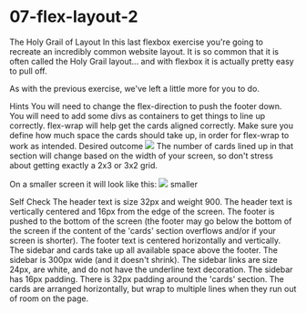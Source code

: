 # 07-flex-layout-2

The Holy Grail of Layout
In this last flexbox exercise you're going to recreate an incredibly common website layout. It is so common that it is often called the Holy Grail layout... and with flexbox it is actually pretty easy to pull off.

As with the previous exercise, we've left a little more for you to do.

Hints
You will need to change the flex-direction to push the footer down.
You will need to add some divs as containers to get things to line up correctly.
flex-wrap will help get the cards aligned correctly.
Make sure you define how much space the cards should take up, in order for flex-wrap to work as intended.
Desired outcome
<img src='https://github.com/TheOdinProject/css-exercises/raw/main/flex/07-flex-layout-2/desired-outcome.png'>
The number of cards lined up in that section will change based on the width of your screen, so don't stress about getting exactly a 2x3 or 3x2 grid.

On a smaller screen it will look like this:
<img src='https://github.com/TheOdinProject/css-exercises/raw/main/flex/07-flex-layout-2/desired-outcome-smaller.png'>
smaller

Self Check
The header text is size 32px and weight 900.
The header text is vertically centered and 16px from the edge of the screen.
The footer is pushed to the bottom of the screen (the footer may go below the bottom of the screen if the content of the 'cards' section overflows and/or if your screen is shorter).
The footer text is centered horizontally and vertically.
The sidebar and cards take up all available space above the footer.
The sidebar is 300px wide (and it doesn't shrink).
The sidebar links are size 24px, are white, and do not have the underline text decoration.
The sidebar has 16px padding.
There is 32px padding around the 'cards' section.
The cards are arranged horizontally, but wrap to multiple lines when they run out of room on the page.
